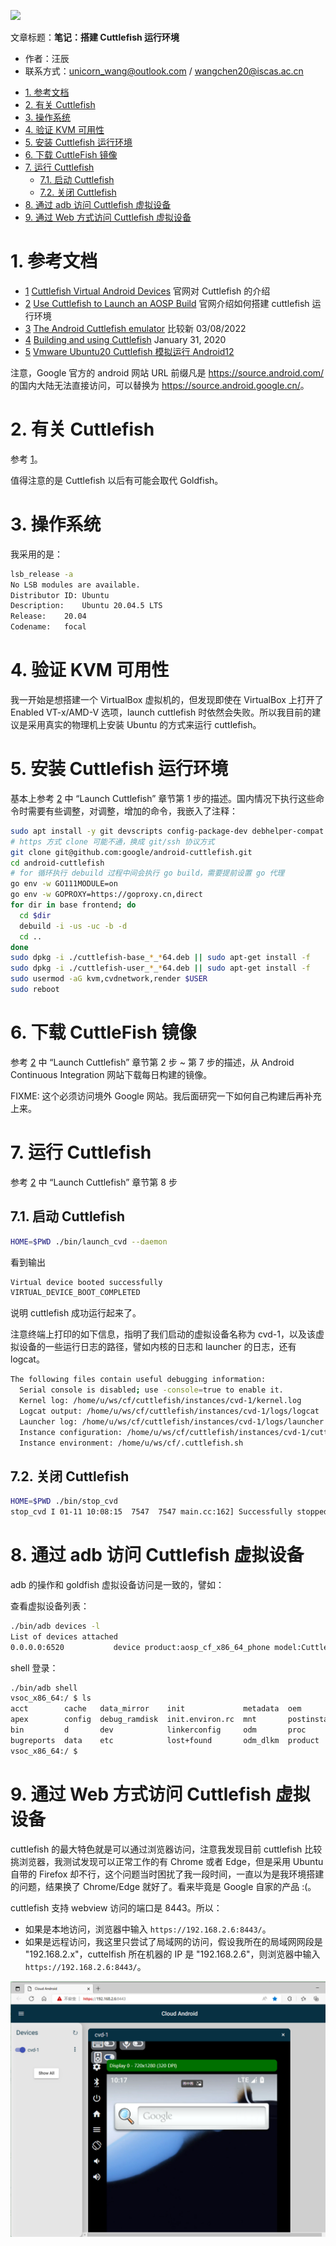 ![](./diagrams/android.png)

文章标题：**笔记：搭建 Cuttlefish 运行环境**

- 作者：汪辰
- 联系方式：<unicorn_wang@outlook.com> / <wangchen20@iscas.ac.cn>

<!-- TOC -->

- [1. 参考文档](#1-参考文档)
- [2. 有关 Cuttlefish](#2-有关-cuttlefish)
- [3. 操作系统](#3-操作系统)
- [4. 验证 KVM 可用性](#4-验证-kvm-可用性)
- [5. 安装 Cuttlefish 运行环境](#5-安装-cuttlefish-运行环境)
- [6. 下载 CuttleFish 镜像](#6-下载-cuttlefish-镜像)
- [7. 运行 Cuttlefish](#7-运行-cuttlefish)
	- [7.1. 启动 Cuttlefish](#71-启动-cuttlefish)
	- [7.2. 关闭 Cuttlefish](#72-关闭-cuttlefish)
- [8. 通过 adb 访问 Cuttlefish 虚拟设备](#8-通过-adb-访问-cuttlefish-虚拟设备)
- [9. 通过 Web 方式访问 Cuttlefish 虚拟设备](#9-通过-web-方式访问-cuttlefish-虚拟设备)

<!-- /TOC -->

# 1. 参考文档 

- [1] [Cuttlefish Virtual Android Devices][1] 官网对 Cuttlefish 的介绍
- [2] [Use Cuttlefish to Launch an AOSP Build][2] 官网介绍如何搭建 cuttlefish 运行环境
- [3] [The Android Cuttlefish emulator][3] 比较新 03/08/2022
- [4] [Building and using Cuttlefish][4] January 31, 2020
- [5] [Vmware Ubuntu20 Cuttlefish 模拟运行 Android12][5]

注意，Google 官方的 android 网站 URL 前缀凡是 <https://source.android.com/> 的国内大陆无法直接访问，可以替换为 <https://source.android.google.cn/>。

# 2. 有关 Cuttlefish

参考 [1]。

值得注意的是 Cuttlefish 以后有可能会取代 Goldfish。

# 3. 操作系统

我采用的是：

```bash
lsb_release -a
No LSB modules are available.
Distributor ID:	Ubuntu
Description:	Ubuntu 20.04.5 LTS
Release:	20.04
Codename:	focal
```

# 4. 验证 KVM 可用性

我一开始是想搭建一个 VirtualBox 虚拟机的，但发现即使在 VirtualBox 上打开了 Enabled VT-x/AMD-V 选项，launch cuttlefish 时依然会失败。所以我目前的建议是采用真实的物理机上安装 Ubuntu 的方式来运行 cuttlefish。

# 5. 安装 Cuttlefish 运行环境

基本上参考 [2] 中 “Launch Cuttlefish” 章节第 1 步的描述。国内情况下执行这些命令时需要有些调整，对调整，增加的命令，我嵌入了注释：

```bash
sudo apt install -y git devscripts config-package-dev debhelper-compat golang curl
# https 方式 clone 可能不通，换成 git/ssh 协议方式
git clone git@github.com:google/android-cuttlefish.git
cd android-cuttlefish
# for 循环执行 debuild 过程中间会执行 go build，需要提前设置 go 代理
go env -w GO111MODULE=on
go env -w GOPROXY=https://goproxy.cn,direct
for dir in base frontend; do
  cd $dir
  debuild -i -us -uc -b -d
  cd ..
done
sudo dpkg -i ./cuttlefish-base_*_*64.deb || sudo apt-get install -f
sudo dpkg -i ./cuttlefish-user_*_*64.deb || sudo apt-get install -f
sudo usermod -aG kvm,cvdnetwork,render $USER
sudo reboot
```

# 6. 下载 CuttleFish 镜像

参考 [2] 中 “Launch Cuttlefish” 章节第 2 步 ~ 第 7 步的描述，从 Android Continuous Integration 网站下载每日构建的镜像。

FIXME: 这个必须访问境外 Google 网站。我后面研究一下如何自己构建后再补充上来。

# 7. 运行 Cuttlefish

参考 [2] 中 “Launch Cuttlefish” 章节第 8 步

## 7.1. 启动 Cuttlefish

```bash
HOME=$PWD ./bin/launch_cvd --daemon
```

看到输出 

```bash
Virtual device booted successfully
VIRTUAL_DEVICE_BOOT_COMPLETED
```

说明 cuttlefish 成功运行起来了。

注意终端上打印的如下信息，指明了我们启动的虚拟设备名称为 cvd-1，以及该虚拟设备的一些运行日志的路径，譬如内核的日志和 launcher 的日志，还有 logcat。

```bash
The following files contain useful debugging information:
  Serial console is disabled; use -console=true to enable it.
  Kernel log: /home/u/ws/cf/cuttlefish/instances/cvd-1/kernel.log
  Logcat output: /home/u/ws/cf/cuttlefish/instances/cvd-1/logs/logcat
  Launcher log: /home/u/ws/cf/cuttlefish/instances/cvd-1/logs/launcher.log
  Instance configuration: /home/u/ws/cf/cuttlefish/instances/cvd-1/cuttlefish_config.json
  Instance environment: /home/u/ws/cf/.cuttlefish.sh
```

## 7.2. 关闭 Cuttlefish

```bash
HOME=$PWD ./bin/stop_cvd
stop_cvd I 01-11 10:08:15  7547  7547 main.cc:162] Successfully stopped device cvd-1: 0.0.0.0:6520
```

# 8. 通过 adb 访问 Cuttlefish 虚拟设备

adb 的操作和 goldfish 虚拟设备访问是一致的，譬如：

查看虚拟设备列表：

```bash
./bin/adb devices -l
List of devices attached
0.0.0.0:6520           device product:aosp_cf_x86_64_phone model:Cuttlefish_x86_64_phone device:vsoc_x86_64 transport_id:1
```

shell 登录：
```bash
./bin/adb shell
vsoc_x86_64:/ $ ls
acct        cache   data_mirror    init             metadata  oem          sdcard                  system       vendor_dlkm
apex        config  debug_ramdisk  init.environ.rc  mnt       postinstall  second_stage_resources  system_dlkm
bin         d       dev            linkerconfig     odm       proc         storage                 system_ext
bugreports  data    etc            lost+found       odm_dlkm  product      sys                     vendor
vsoc_x86_64:/ $ 
```

# 9. 通过 Web 方式访问 Cuttlefish 虚拟设备

cuttlefish 的最大特色就是可以通过浏览器访问，注意我发现目前 cuttlefish 比较挑浏览器，我测试发现可以正常工作的有 Chrome 或者 Edge，但是采用 Ubuntu 自带的 Firefox 却不行，这个问题当时困扰了我一段时间，一直以为是我环境搭建的问题，结果换了 Chrome/Edge 就好了。看来毕竟是 Google 自家的产品 :(。

cuttlefish 支持 webview 访问的端口是 8443。所以：

- 如果是本地访问，浏览器中输入 `https://192.168.2.6:8443/`。
- 如果是远程访问，我这里只尝试了局域网的访问，假设我所在的局域网网段是 "192.168.2.x"，cuttelfish 所在机器的 IP 是 "192.168.2.6"，则浏览器中输入 `https://192.168.2.6:8443/`。

![](./diagrams/20230111-cuttlefish-setup/cvd.png)



[1]:https://source.android.com/docs/setup/create/cuttlefish
[2]:https://source.android.com/docs/setup/create/cuttlefish-use
[3]:https://2net.co.uk/blog/cuttlefish-android12.html
[4]:https://nathanchance.dev/posts/building-using-cuttlefish/
[5]:https://coderfan.net/vmware-ubuntu20-cuttlefish-run-android12.html